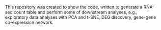 This repository was created to show the code, written to generate a RNA-seq count table and perform some of downstream analyses, e.g., exploratory data analyses with PCA and t-SNE, DEG discovery, gene-gene co-expression network. 
